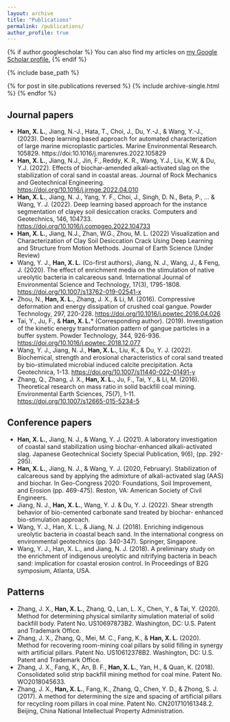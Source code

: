 ```yaml
---
layout: archive
title: "Publications"
permalink: /publications/
author_profile: true
---
```


{% if author.googlescholar %}
  You can also find my articles on <u><a href="{{author.googlescholar}}">my Google Scholar profile</a>.</u>
{% endif %}

{% include base_path %}

{% for post in site.publications reversed %}
  {% include archive-single.html %}
{% endfor %}


## Journal papers
*    **Han, X. L.**, Jiang, N.-J., Hata, T., Choi, J., Du, Y.-J., & Wang, Y.-J., (2023). Deep learning based approach for automated characterization of large marine microplastic particles. Marine Environmental Research. 105829. https://doi:10.1016/j.marenvres.2022.105829
*    **Han, X. L.**, Jiang, N.J., Jin, F., Reddy, K. R., Wang, Y.J., Liu, K.W, & Du, Y.J. (2022). Effects of biochar-amended alkali-activated slag on the stabilization of coral sand in coastal areas. Journal of Rock Mechanics and Geotechnical Engineering. https://doi.org/10.1016/j.jrmge.2022.04.010
*    **Han, X. L.**, Jiang, N. J., Yang, Y. F., Choi, J., Singh, D. N., Beta, P., ... & Wang, Y. J. (2022). Deep learning based approach for the instance segmentation of clayey soil desiccation cracks. Computers and Geotechnics, 146, 104733. https://doi.org/10.1016/j.compgeo.2022.104733
*    **Han, X. L.**, Jiang, N.J., Zhan, W.G., Zhou, M. L. (2022) Visualization and Characterization of Clay Soil Desiccation Crack Using Deep Learning and Structure from Motion Methods. Journal of Earth Science (Under Review)
*    Wang, Y. J., **Han, X. L.** (Co-first authors), Jiang, N. J., Wang, J., & Feng, J. (2020). The effect of enrichment media on the stimulation of native ureolytic bacteria in calcareous sand. International Journal of Environmental Science and Technology, 17(3), 1795-1808. https://doi.org/10.1007/s13762-019-02541-x
*    Zhou, N., **Han, X. L.**, Zhang, J. X., & Li, M. (2016). Compressive deformation and energy dissipation of crushed coal gangue. Powder Technology, 297, 220-228. https://doi.org/10.1016/j.powtec.2016.04.026
*    Tai, Y., Ju, F., & **Han, X. L.*** (Corresponding author). (2019). Investigation of the kinetic energy transformation pattern of gangue particles in a buffer system. Powder Technology, 344, 926-936. https://doi.org/10.1016/j.powtec.2018.12.077
*    Wang, Y. J., Jiang, N. J., **Han, X. L.**, Liu, K., & Du, Y. J. (2022). Biochemical, strength and erosional characteristics of coral sand treated by bio-stimulated microbial induced calcite precipitation. Acta Geotechnica, 1-13. https://doi.org/10.1007/s11440-022-01491-y 
*    Zhang, Q., Zhang, J. X., **Han, X. L.**, Ju, F., Tai, Y., & Li, M. (2016). Theoretical research on mass ratio in solid backfill coal mining. Environmental Earth Sciences, 75(7), 1-11. https://doi.org/10.1007/s12665-015-5234-5

## Conference papers
*    **Han, X. L.**, Jiang, N. J., & Wang, Y. J. (2021). A laboratory investigation of coastal sand stabilization using biochar-enhanced alkali-activated slag. Japanese Geotechnical Society Special Publication, 9(6), (pp. 292-295).
*    **Han, X. L.**, Jiang, N. J., & Wang, Y. J. (2020, February). Stabilization of calcareous sand by applying the admixture of alkali-activated slag (AAS) and biochar. In Geo-Congress 2020: Foundations, Soil Improvement, and Erosion (pp. 469-475). Reston, VA: American Society of Civil Engineers.
*    Jiang, N. J., **Han, X. L.**, Wang, Y. J. & Du, Y. J. (2022). Shear strength behavior of bio-cemented carbonate sand treated by biochar- enhanced bio-stimulation approach.
*    Wang, Y. J., Han, X. L., & Jiang, N. J. (2018). Enriching indigenous ureolytic bacteria in coastal beach sand. In the international congress on environmental geotechnics (pp. 340-347). Springer, Singapore.
*    Wang, Y. J., Han, X. L., and Jiang, N. J. (2018). A preliminary study on the enrichment of indigenous ureolytic and nitrifying bacteria in beach sand: implication for coastal erosion control. In Proceedings of B2G symposium, Atlanta, USA.

## Patterns
*    Zhang, J. X., **Han, X. L.**, Zhang, Q., Lan, L. X., Chen, Y., & Tai, Y. (2020). Method for determining physical similarity simulation material of solid backfill body. Patent No. US10697873B2. Washington, DC: U.S. Patent and Trademark Office.
*    Zhang, J. X., Zhang, Q., Mei, M. C., Fang, K., & **Han, X. L.** (2020). Method for recovering room-mining coal pillars by solid filling in synergy with artificial pillars. Patent No. US10612378B2. Washington, DC: U.S. Patent and Trademark Office.
*    Zhang, J. X., Fang, K., An, B. F., **Han, X. L.**, Yan, H., & Quan, K. (2018). Consolidated solid strip backfill mining method for coal mine. Patent No. WO2018045633. 
*    Zhang, J. X., **Han, X. L.**, Fang, K., Zhang, Q., Chen, Y. D., & Zhong, S. J. (2017). A method for determining the size and spacing of artificial pillars for recycling room pillars in coal mine. Patent No. CN201710161348.2. Beijing, China National Intellectual Property Administration.
